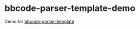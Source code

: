 # bbcode-parser-template-demo

Demo for [bbcode-parser-template](https://github.com/thoughtsunificator/bbcode-parser-template)
